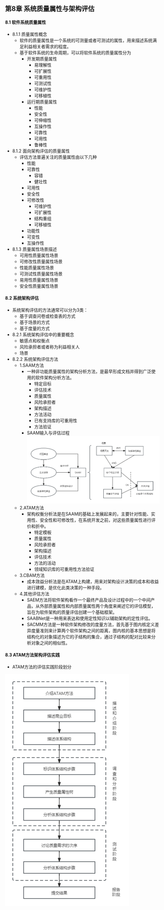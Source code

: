 ## 第8章 系统质量属性与架构评估
#### 8.1 软件系统质量属性
- 8.1.1 质量属性概念
	- 软件的质量属性是一个系统的可测量或者可测试的属性，用来描述系统满足利益相关者需求的程度。
	- 基于软件系统的生命周期，可以将软件系统的质量属性分为
		- 开发期质量属性
			- 易理解性
			- 可扩展性
			- 可重用性
			- 可测试性
			- 可维护性
			- 可移植性
		- 运行期质量属性
			- 性能
			- 安全性
			- 可伸缩性
			- 互操作性
			- 可靠性
			- 可用性
			- 鲁棒性
- 8.1.2 面向架构评估的质量属性
	- 评估方法普遍关注的质量属性由以下几种
		- 性能
		- 可靠性
			- 容错
			- 健壮性
		- 可用性
		- 安全性
		- 可修改性
			- 可维护性
			- 可扩展性
			- 结构重组
			- 可移植性
		- 功能性
		- 可变性
		- 互操作性
- 8.1.3 质量属性场景描述
	- 可用性质量属性场景
	- 可修改性质量属性场景
	- 性能质量属性场景
	- 可测试性质量属性场景
	- 易用性质量属性场景
	- 安全性质量属性场景
#### 8.2 系统架构评估
- 系统架构评估的方法通常可以分为3类：
	- 基于调查问卷或检查表的方式
	- 基于场景的方式
	- 基于度量的方式
- 8.2.1 系统架构评估中的重要概念
	- 敏感点和权衡点
	- 风险承担者或者称为利益相关人
	- 场景
- 8.2.2 系统架构评估方法
	- 1.SAAM方法
		- 一种非功能质量属性的架构分析方法，是最早形成文档并得到广泛使用的软件架构分析方法。
			- 特定目标
			- 评估技术
			- 质量属性
			- 风险承担者
			- 架构描述
			- 方法活动
			- 已有支持库的可重用性
			- 方法验证
		- SAAM输入与评估过程
		![SAAM](SAAM.png)
	- 2.ATAM方法
		- 架构权衡分析法是在SAAM的基础上发展起来的，主要针对性能、实用性、安全性和可修改性，在系统开发之前，对这些质量属性进行评价和折中。
			- 特定模板
			- 质量属性
			- 风险承担者
			- 架构描述
			- 评估技术
			- 方法的活动
			- 领域知识库的可重用性方法验证
	- 3.CBAM方法
		- 成本效益分析法是在ATAM上构建，用来对架构设计决策的成本和收益进行建模，是优化此类决策的一种手段。
	- 4.其他评估方法
		- SAEM方法将软件架构看作一个最终产品及设计过程中的一个中间产品，从外部质量属性和内部质量属性两个角度来阐述它的评估模型，旨在为软件架构的质量评估创建一个基础框架。
		- SAABNet是一种用来表达和使用定性知识以辅助架构的定性评估。
		- SACMM方法是一种软件架构修改的度量方法，首先基于图内核定义差异度量准则来计算两个软件架构之间的距离，图内核的基本思想是将结构化的对象描述为它的子结构的集合，通过子结构的配对比较来分析对象之间的相似性。
#### 8.3 ATAM方法架构评估实践
- ATAM方法的评估实践阶段划分

![ATAM](ATAM.png)